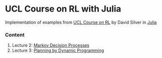 # UCL Course on RL with Julia

Implementation of examples from [UCL Course on RL](https://www.davidsilver.uk/teaching/) by David Silver in [Julia](https://julialang.org/)

### Content

1. Lecture 2: [Markov Decision Processes](markov_decision_processes.jl)
2. Lecture 3: [Planning by Dynamic Programming](planning_by_dynamic_programming.jl)